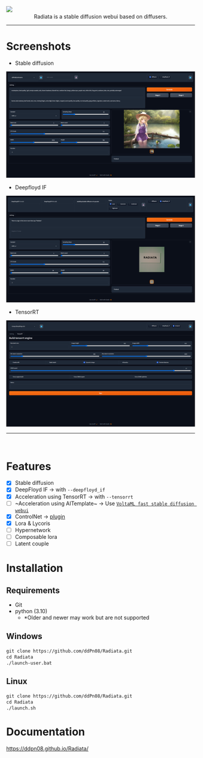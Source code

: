 <div><img src="./docs/images/readme-top.png" /></div>

<div align="center">Radiata is a stable diffusion webui based on diffusers.</div>

---

# Screenshots

- Stable diffusion

![](./docs/images/readme-screenshots-01.png)

- Deepfloyd IF

![](./docs/images/readme-screenshots-02.png)

- TensorRT

![](./docs/images/readme-screenshots-03.png)

---

<br />

# Features

- [x] Stable diffusion
- [x] DeepFloyd IF -> with `--deepfloyd_if`
- [x] Acceleration using TensorRT -> with `--tensorrt`
- [ ] ~Acceleration using AITemplate~ -> Use [`VoltaML fast stable diffusion webui`](https://github.com/VoltaML/voltaML-fast-stable-diffusion)
- [x] ControlNet -> [plugin](https://github.com/ddPn08/radiata-controlnet-plugin)
- [x] Lora & Lycoris
- [ ] Hypernetwork
- [ ] Composable lora
- [ ] Latent couple

# Installation

## Requirements

- Git
- python (3.10)
  - \*Older and newer may work but are not supported

## Windows

```
git clone https://github.com/ddPn08/Radiata.git
cd Radiata
./launch-user.bat
```

## Linux

```
git clone https://github.com/ddPn08/Radiata.git
cd Radiata
./launch.sh
```

# Documentation

https://ddpn08.github.io/Radiata/
